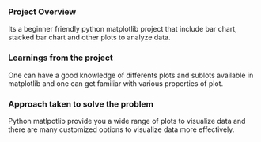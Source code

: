 ### Project Overview

 Its a beginner friendly python matplotlib project that include bar chart, stacked bar chart and other plots to analyze data.


### Learnings from the project

 One can have a good knowledge of differents plots and sublots available in matplotlib and one can get familiar with various properties of plot.


### Approach taken to solve the problem

 Python matlpotlib provide you a wide range of plots to visualize data and there are many customized options to visualize data more effectively.


